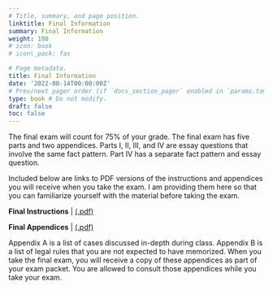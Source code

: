 ```yaml
---
# Title, summary, and page position.
linktitle: Final Information
summary: Final Information
weight: 180
# icon: book
# icon\_pack: fas

# Page metadata.
title: Final Information
date: '2022-08-14T00:00:00Z'
# Prev/next pager order (if `docs_section_pager` enabled in `params.toml`)
type: book # Do not modify.
draft: false
toc: false
---
```



The final exam will count for 75% of your grade. The final exam has five parts and two appendices. Parts I, II, III, and IV are essay questions that involve the same fact pattern. Part IV has a separate fact pattern and essay question. 

Included below are links to PDF versions of the instructions and appendices you will receive when you take the exam. I am providing them here so that you can familiarize yourself with the material before taking the exam.

**Final Instructions** | [(.pdf)](/../../torts2023-material/final/instructions_torts_final_sp24.pdf) 


**Final Appendices** | [(.pdf)](/../../torts2023-material/final/appendices_torts_final_sp24.pdf) 

Appendix A is a list of cases discussed in-depth during class. Appendix B is a list of legal rules that you are not expected to have memorized. When you take the final exam, you will receive a copy of these appendices as part of your exam packet. You are allowed to consult those appendices while you take your exam.